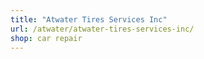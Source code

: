 ```yaml
---
title: "Atwater Tires Services Inc"
url: /atwater/atwater-tires-services-inc/
shop: car repair
---
```

